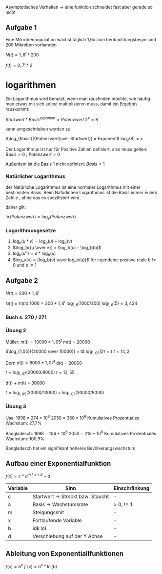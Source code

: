 
Asymptotisches Verhalten -> eine funktion schneidet fast aber gerade so nicht

## Aufgabe 1

Eine Mikrobenpopulation wächst täglich 1,6x
zum beobachtungsbegin sind 200 Mikroben vorhanden

$N(t) = 1,6^t * 200$


$f(t) = 0,7^t * 2$


# logarithmen

Ein Logarithmus wird benutzt, wenn man rausfinden möchte, wie häufig man etwas mit sich selbst multiplizieren muss, damit ein Ergebnis rauskommt:

$Startwert * Basis ^{exponent}= Potenzwert$
$2^x = 8$

kann umgeschrieben werden zu:

$\log_{Basis}({Potenzwert\over Startwert}) = Exponent$
$\log_2(8)=x$

Der Logarithmus ist nur für Positive Zahlen definiert, also muss gelten:
$Basis > 0$  ; $Potenzwert > 0$

Außerdem ist die Basis 1 nicht definiert:
$Basis \neq 1$

### Natürlicher Logarithmus

der Natürliche Logarithmus ist eine normaler Logarithmus mit einer bestimmten Basis. Beim Natürlichen Logarithmus ist die Basis immer Eulers Zahl $e$ , ohne das es spezifiziert wird.

daher gilt:

$\ln(Potenzwert) = \log_e(Potenzwert)$

### Logarithmusgesetze

1. $\log_b(u*v) = \log_b(u)+\log_b(v)$
2. $\log_b({u \over v}) = \log_b(u) - \log_b(b)$
3. $\log_b(u^a) = a*\log_b(u)$
4. $log_u(v) = {log_b(v) \over log_b(u)}$ für irgendeine positive reale b != 0 und b != 1


## Aufgabe 2

$N(t) = 200 * 1,6^t$

N(t) = 1000
$1000 = 200*1,6^t$
$\log_{1,6}(1000/200)$
$\log_{1,6}(5) \approx 3,424$


### Buch s. 270 / 271

### Übung 2

Müller:
$m(t) = 10000*1,05^t$
m(t) = 20000

$\log_{1,05}({20000 \over 10000}) = t$
$\log_{1,05}(2) = t$
$t = 14,2$



Dorn
$d(t) = 8000*1,07^t$
d(t) = 20000

$t = \log_{1,07}(20000/8000)$
$t = 13,55$


d(t) + m(t) = 30000

$t = \log_{1,05}(30000/10000)+\log_{1,07}(30000/8000)$



### Übung 3
Usa:
1998 = $274*10^6$
2050 = $350*10^6$
Kumulatives Prozentuales Wachstum:  27,7%

Bangladesch:
1998 = $106*10^6$
2050 = $213*10^6$
Kumulatives Prozentuales Wachstum: 100,9%

Bangladesch hat ein signifikant höheres Bevölkerungswachstum.



## Aufbau einer Exponentialfunktion

$f(x) = c*a^{m*x+b} + d$

| Variable | Sinn | Einschränkung |
|---|---|---|
| c | Startwert -> Streckt bzw. Staucht | - |
| a | Basis -> Wachstumsrate | > 0; != 1 |
| m | Steigungsshit | - |
| x | Fortlaufende Variable | - |#
| b | idk lol | - | 
| d | Verschiebung auf der Y Achse | - |


## Ableitung von Exponentiallfunktionen

$f(x) = b^x$
$f´(x) = b^x*\ln(b)$
